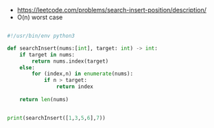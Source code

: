 - https://leetcode.com/problems/search-insert-position/description/
- O(n) worst case

```python

#!/usr/bin/env python3

def searchInsert(nums:[int], target: int) -> int:
	if target in nums:
		return nums.index(target)
	else:
		for (index,n) in enumerate(nums):
			if n > target:
				return index
	
	return len(nums)


print(searchInsert([1,3,5,6],7))

```